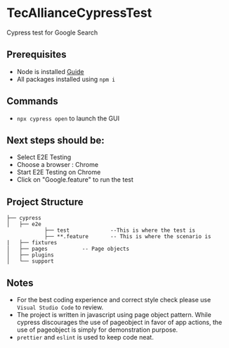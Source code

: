 # TecAllianceCypressTest

Cypress test for Google Search

## Prerequisites
- Node is installed [Guide](https://nodejs.org/en/download/package-manager/)
- All packages installed using `npm i`
## Commands
- `npx cypress open` to launch the GUI
## Next steps should be:
- Select E2E Testing
- Choose a browser : Chrome
- Start E2E Testing on Chrome
- Click on "Google.feature" to run the test
## Project Structure

```
├── cypress      
│   ├── e2e 
            ├── test             --This is where the test is
            ├── **.feature       -- This is where the scenario is
|   ├── fixtures 
│   ├── pages           -- Page objects
│   ├── plugins
│   └── support
```
## Notes

- For the best coding experience and correct style check please use `Visual Studio Code` to review.
- The project is written in javascript using page object pattern. While cypress discourages the use of pageobject in favor of app actions, the use of pageobject is simply for demonstration purpose.
- `prettier` and `eslint` is used to keep code neat.
